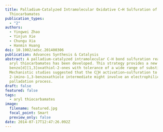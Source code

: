 ```yaml
---
title: Palladium-Catalyzed Intramolecular Oxidative C−H Sulfuration of Aryl
  Thiocarbamates
publication_types:
  - "2"
authors:
  - Yingwei Zhao
  - Yinjun Xie
  - Chungu Xia
  - Hanmin Huang
doi: 10.1002/adsc.201400306
publication: Advances Synthesis & Catalysis
abstract: A palladium-catalyzed intramolecular C-H bond sulfuration reaction of
  aryl thiocarbamates has been developed. This strategy provides a new route to
  benzo[d][1,3]oxathiol-2-ones with tolerance of a wide range of substituents.
  Mechanistic studies suggested that the CH activation–sulfuration to afford
  2-imino-1,3-benzoxathiole intermediate might involve an electrophilic
  palladation process.
draft: false
featured: false
tags:
  - aryl thiocarbamates
image:
  filename: featured.jpg
  focal_point: Smart
  preview_only: false
date: 2014-07-17T12:47:26.092Z
---
```

